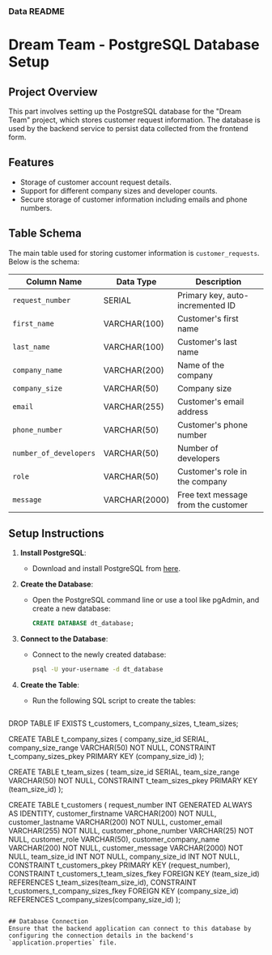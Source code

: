 ### **Data README**

# Dream Team - PostgreSQL Database Setup

## Project Overview
This part involves setting up the PostgreSQL database for the "Dream Team" project, which stores customer request information. The database is used by the backend service to persist data collected from the frontend form.

## Features
- Storage of customer account request details.
- Support for different company sizes and developer counts.
- Secure storage of customer information including emails and phone numbers.

## Table Schema
The main table used for storing customer information is `customer_requests`. Below is the schema:

| Column Name          | Data Type     | Description                              |
|----------------------|---------------|------------------------------------------|
| `request_number`                 | SERIAL        | Primary key, auto-incremented ID         |
| `first_name`         | VARCHAR(100)  | Customer's first name                    |
| `last_name`          | VARCHAR(100)  | Customer's last name                     |
| `company_name`       | VARCHAR(200)  | Name of the company                      |
| `company_size`       | VARCHAR(50)   | Company size  |
| `email`              | VARCHAR(255)  | Customer's email address                 |
| `phone_number`       | VARCHAR(50)   | Customer's phone number                  |
| `number_of_developers` | VARCHAR(50) | Number of developers  |
| `role`               | VARCHAR(50)  | Customer's role in the company           |
| `message`            | VARCHAR(2000)          | Free text message from the customer      |

## Setup Instructions

1. **Install PostgreSQL**:
   - Download and install PostgreSQL from [here](https://www.postgresql.org/download/).

2. **Create the Database**:
   - Open the PostgreSQL command line or use a tool like pgAdmin, and create a new database:
     ```sql
     CREATE DATABASE dt_database;
     ```

3. **Connect to the Database**:
   - Connect to the newly created database:
     ```bash
     psql -U your-username -d dt_database
     ```

4. **Create the Table**:
   - Run the following SQL script to create the tables:
     ```sql
DROP TABLE IF EXISTS t_customers, t_company_sizes, t_team_sizes;


CREATE TABLE t_company_sizes (
    company_size_id SERIAL,
    company_size_range VARCHAR(50) NOT NULL,
    CONSTRAINT t_company_sizes_pkey PRIMARY KEY (company_size_id)
);

CREATE TABLE t_team_sizes (
    team_size_id SERIAL,
    team_size_range VARCHAR(50) NOT NULL,
    CONSTRAINT t_team_sizes_pkey PRIMARY KEY (team_size_id)
);

CREATE TABLE t_customers (
    request_number INT GENERATED ALWAYS AS IDENTITY,
    customer_firstname VARCHAR(200) NOT NULL,
    customer_lastname VARCHAR(200) NOT NULL,
    customer_email VARCHAR(255) NOT NULL,
    customer_phone_number VARCHAR(25) NOT NULL,
    customer_role VARCHAR(50), 
    customer_company_name VARCHAR(200) NOT NULL,
    customer_message VARCHAR(2000) NOT NULL,
    team_size_id INT NOT NULL,
    company_size_id INT NOT NULL,
    CONSTRAINT t_customers_pkey PRIMARY KEY (request_number),
    CONSTRAINT t_customers_t_team_sizes_fkey FOREIGN KEY (team_size_id) 
		REFERENCES t_team_sizes(team_size_id),
	CONSTRAINT t_customers_t_company_sizes_fkey FOREIGN KEY (company_size_id) 
		REFERENCES t_company_sizes(company_size_id)
);
```

## Database Connection
Ensure that the backend application can connect to this database by configuring the connection details in the backend's `application.properties` file.
